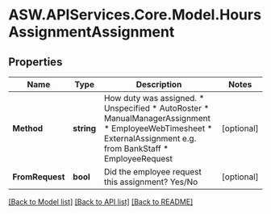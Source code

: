 
# ASW.APIServices.Core.Model.HoursAssignmentAssignment

## Properties

Name | Type | Description | Notes
------------ | ------------- | ------------- | -------------
**Method** | **string** | How duty was assigned. *   Unspecified *   AutoRoster *   ManualManagerAssignment *   EmployeeWebTimesheet *   ExternalAssignment e.g. from BankStaff *   EmployeeRequest  | [optional] 
**FromRequest** | **bool** | Did the employee request this assignment? Yes/No | [optional] 

[[Back to Model list]](../README.md#documentation-for-models)
[[Back to API list]](../README.md#documentation-for-api-endpoints)
[[Back to README]](../README.md)

